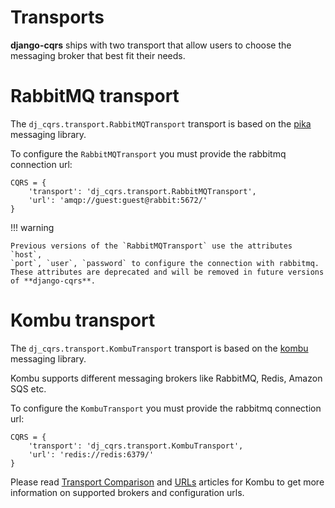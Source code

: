 Transports
==========

**django-cqrs** ships with two transport that allow users to
choose the messaging broker that best fit their needs.

# RabbitMQ transport

The `dj_cqrs.transport.RabbitMQTransport` transport is based on the
[pika](https://pika.readthedocs.io/en/stable/) messaging library.

To configure the `RabbitMQTransport` you must provide the rabbitmq
connection url:

``` py3
CQRS = {
    'transport': 'dj_cqrs.transport.RabbitMQTransport',
    'url': 'amqp://guest:guest@rabbit:5672/'
}
```

!!! warning

    Previous versions of the `RabbitMQTransport` use the attributes `host`,
    `port`, `user`, `password` to configure the connection with rabbitmq.
    These attributes are deprecated and will be removed in future versions
    of **django-cqrs**.

# Kombu transport

The `dj_cqrs.transport.KombuTransport` transport is based on the
[kombu](https://kombu.readthedocs.io/en/master/index.html) messaging
library.

Kombu supports different messaging brokers like RabbitMQ, Redis, Amazon
SQS etc.

To configure the `KombuTransport` you must provide the rabbitmq
connection url:

``` py3
CQRS = {
    'transport': 'dj_cqrs.transport.KombuTransport',
    'url': 'redis://redis:6379/'
}
```

Please read [Transport
Comparison](https://kombu.readthedocs.io/en/master/introduction.html#transport-comparison)
and [URLs](https://kombu.readthedocs.io/en/master/userguide/connections.html#urls)
articles for Kombu to get more information on supported brokers and
configuration urls.
